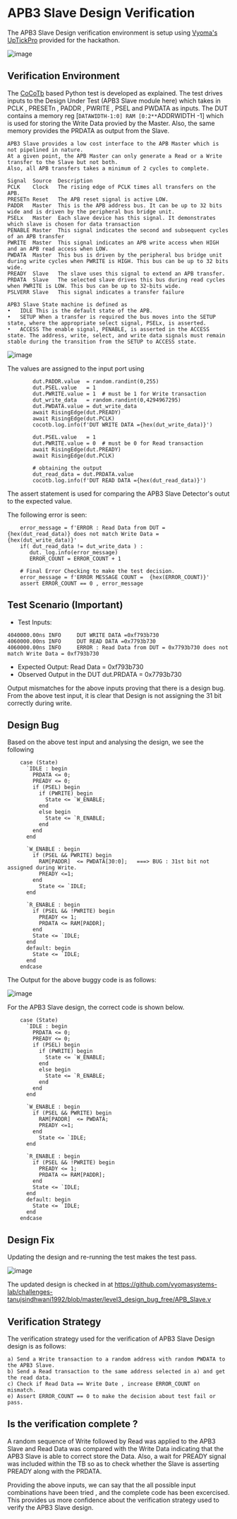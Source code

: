 # APB3 Slave Design Verification

The APB3 Slave Design verification environment is setup using [Vyoma's UpTickPro](https://vyomasystems.com) provided for the hackathon.

![image](https://user-images.githubusercontent.com/109667378/182152552-64688418-fb01-46ff-8381-f3ea6635514d.png)

## Verification Environment

The [CoCoTb](https://www.cocotb.org/) based Python test is developed as explained. The test drives inputs to the Design Under Test (APB3 Slave module here) which takes in PCLK , PRESETn , PADDR , PWRITE , PSEL and PWDATA as inputs. The DUT contains a memory reg [`DATAWIDTH-1:0] RAM [0:2**`ADDRWIDTH -1] which is used for storing the Write Data provied by the Master. Also, the same memory provides the PRDATA as output from the Slave. 

```
APB3 Slave provides a low cost interface to the APB Master which is not pipelined in nature. 
At a given point, the APB Master can only generate a Read or a Write transfer to the Slave but not both. 
Also, all APB transfers takes a minimum of 2 cycles to complete. 

Signal	Source	Description
PCLK	Clock	The rising edge of PCLK times all transfers on the APB.
PRESETn	Reset	The APB reset signal is active LOW.
PADDR	Master	This is the APB address bus. It can be up to 32 bits wide and is driven by the peripheral bus bridge unit.
PSELx	Master	Each slave device has this signal. It demonstrates which slave is chosen for data transaction
PENABLE	Master	This signal indicates the second and subsequent cycles of an APB transfer
PWRITE	Master	This signal indicates an APB write access when HIGH and an APB read access when LOW.
PWDATA	Master	This bus is driven by the peripheral bus bridge unit during write cycles when PWRITE is HIGH. This bus can be up to 32 bits wide.
PREADY	Slave	The slave uses this signal to extend an APB transfer.
PRDATA	Slave	The selected slave drives this bus during read cycles when PWRITE is LOW. This bus can be up to 32-bits wide.
PSLVERR	Slave	This signal indicates a transfer failure

APB3 Slave State machine is defined as
•	IDLE This is the default state of the APB.
•	SETUP When a transfer is required the bus moves into the SETUP state, where the appropriate select signal, PSELx, is asserted. 
•	ACCESS The enable signal, PENABLE, is asserted in the ACCESS state. The address, write, select, and write data signals must remain stable during the transition from the SETUP to ACCESS state.
```

![image](https://user-images.githubusercontent.com/109667378/182149560-ad5be7a8-ccc8-4993-8316-46ed848966a6.png)

The values are assigned to the input port using 
```
        dut.PADDR.value  = random.randint(0,255)
        dut.PSEL.value   = 1 
        dut.PWRITE.value = 1  # must be 1 for Write transaction
        dut_write_data   = random.randint(0,4294967295)
        dut.PWDATA.value = dut_write_data
        await RisingEdge(dut.PREADY)       
        await RisingEdge(dut.PCLK)          
        cocotb.log.info(f'DUT WRITE DATA ={hex(dut_write_data)}')

        dut.PSEL.value   = 1 
        dut.PWRITE.value = 0  # must be 0 for Read transaction
        await RisingEdge(dut.PREADY)          
        await RisingEdge(dut.PCLK) 

        # obtaining the output
        dut_read_data = dut.PRDATA.value
        cocotb.log.info(f'DUT READ DATA ={hex(dut_read_data)}')
```

The assert statement is used for comparing the APB3 Slave Detector's outut to the expected value.

The following error is seen:
```
    error_message = f'ERROR : Read Data from DUT = {hex(dut_read_data)} does not match Write Data = {hex(dut_write_data)}'
    if( dut_read_data != dut_write_data ) :
       dut._log.info(error_message)
       ERROR_COUNT = ERROR_COUNT + 1 
    
    # Final Error Checking to make the test decision.    
    error_message = f'ERROR MESSAGE COUNT =  {hex(ERROR_COUNT)}'
    assert ERROR_COUNT == 0 , error_message            
```

## Test Scenario **(Important)**
- Test Inputs: 
```
4040000.00ns INFO     DUT WRITE DATA =0xf793b730
4060000.00ns INFO     DUT READ DATA =0x7793b730
4060000.00ns INFO     ERROR : Read Data from DUT = 0x7793b730 does not match Write Data = 0xf793b730
```
- Expected Output: Read Data = 0xf793b730
- Observed Output in the DUT dut.PRDATA = 0x7793b730

Output mismatches for the above inputs proving that there is a design bug.
From the above test input, it is clear that Design is not assigning the 31 bit correctly during write.

## Design Bug
Based on the above test input and analysing the design, we see the following

```
    case (State)
      `IDLE : begin
        PRDATA <= 0;
        PREADY <= 0;
        if (PSEL) begin
          if (PWRITE) begin
            State <= `W_ENABLE;
          end
          else begin
            State <= `R_ENABLE;
          end
        end
      end

      `W_ENABLE : begin
        if (PSEL && PWRITE) begin
          RAM[PADDR]  <= PWDATA[30:0];   ===> BUG : 31st bit not assigned during Write.
          PREADY <=1;          
        end
          State <= `IDLE;
      end

      `R_ENABLE : begin
        if (PSEL && !PWRITE) begin
          PREADY <= 1;
          PRDATA <= RAM[PADDR];
        end
        State <= `IDLE;
      end
      default: begin
        State <= `IDLE;
      end
    endcase
```
The Output for the above buggy code is as follows:

![image](https://user-images.githubusercontent.com/109667378/182152655-824dac59-95ef-48a0-8cf7-fad02ad65d12.png)

For the APB3 Slave design, the correct code is shown below.

```
    case (State)
      `IDLE : begin
        PRDATA <= 0;
        PREADY <= 0;
        if (PSEL) begin
          if (PWRITE) begin
            State <= `W_ENABLE;
          end
          else begin
            State <= `R_ENABLE;
          end
        end
      end

      `W_ENABLE : begin
        if (PSEL && PWRITE) begin
          RAM[PADDR]  <= PWDATA;
          PREADY <=1;          
        end
          State <= `IDLE;
      end

      `R_ENABLE : begin
        if (PSEL && !PWRITE) begin
          PREADY <= 1;
          PRDATA <= RAM[PADDR];
        end
        State <= `IDLE;
      end
      default: begin
        State <= `IDLE;
      end
    endcase
```

## Design Fix
Updating the design and re-running the test makes the test pass.

![image](https://user-images.githubusercontent.com/109667378/182152721-f5e401c3-e3e3-4852-b635-d58bb99dc3a5.png)

The updated design is checked in at https://github.com/vyomasystems-lab/challenges-tanujsindhwani1992/blob/master/level3_design_bug_free/APB_Slave.v

## Verification Strategy
The verification strategy used for the verification of APB3 Slave Design design is as follows:

```
a) Send a Write transaction to a random address with random PWDATA to the APB3 Slave.
b) Send a Read transaction to the same address selected in a) and get the read data.
c) Check if Read Data == Write Date , increase ERROR_COUNT on mismatch.
e) Assert ERROR_COUNT == 0 to make the decision about test fail or pass.
```

## Is the verification complete ?
A random sequence of Write followed by Read was applied to the APB3 Slave and Read Data was compared with the Write Data indicating that the APB3 Slave is able to correct store the Data. Also, a wait for PREADY signal was included within the TB so as to check whether the Slave is asserting PREADY along with the PRDATA.

Providing the above inputs, we can say that the all possible input combinations have been tried , and the complete code has been excercised. This provides us more confidence about the verification strategy used to verify the APB3 Slave design.
